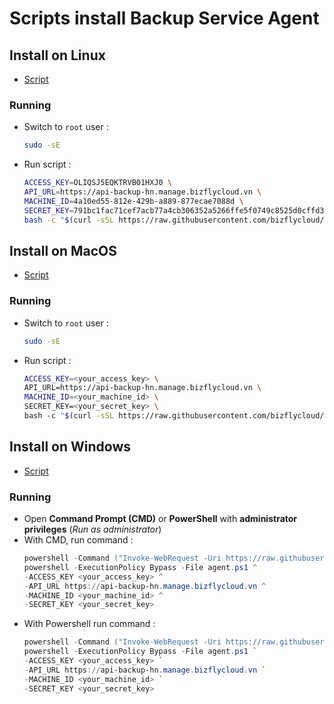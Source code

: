 # Scripts install Backup Service Agent
## **Install on Linux**
- [Script](https://github.com/bizflycloud/bizfly-backup/blob/master/scripts/linux.sh)
### **Running**
- Switch to `root` user :
    ```sh
    sudo -sE
    ```
- Run script :
    ```sh
    ACCESS_KEY=OLIQSJ5EQKTRVB01HXJ0 \
    API_URL=https://api-backup-hn.manage.bizflycloud.vn \
    MACHINE_ID=4a10ed55-812e-429b-a889-877ecae7088d \
    SECRET_KEY=791bc1fac71cef7acb77a4cb306352a5266ffe5f0749c8525d0cffd36c6c4207 \
    bash -c "$(curl -sSL https://raw.githubusercontent.com/bizflycloud/bizfly-backup/master/scripts/linux.sh)"
    ```
## **Install on MacOS**
- [Script](https://github.com/bizflycloud/bizfly-backup/blob/master/scripts/macos.sh)
### **Running**
- Switch to `root` user :
    ```sh
    sudo -sE
    ```
- Run script :
    ```sh
    ACCESS_KEY=<your_access_key> \
    API_URL=https://api-backup-hn.manage.bizflycloud.vn \
    MACHINE_ID=<your_machine_id> \
    SECRET_KEY=<your_secret_key> \
    bash -c "$(curl -sSL https://raw.githubusercontent.com/bizflycloud/bizfly-backup/master/scripts/macos.sh)"
    ```
## **Install on Windows**
- [Script](https://github.com/bizflycloud/bizfly-backup/blob/master/scripts/windows.ps1)
### **Running**
- Open **Command Prompt (CMD)** or **PowerShell** with **administrator privileges** (*Run as administrator*)
- With CMD, run command :
    ```powershell
    powershell -Command ("Invoke-WebRequest -Uri https://raw.githubusercontent.com/bizflycloud/bizfly-backup/master/scripts/windows.ps1 -OutFile agent.ps1") && ^
    powershell -ExecutionPolicy Bypass -File agent.ps1 ^
    -ACCESS_KEY <your_access_key> ^
    -API_URL https://api-backup-hn.manage.bizflycloud.vn ^
    -MACHINE_ID <your_machine_id> ^
    -SECRET_KEY <your_secret_key>
    ```
- With Powershell run command :
    ```powershell
    powershell -Command ("Invoke-WebRequest -Uri https://raw.githubusercontent.com/bizflycloud/bizfly-backup/master/scripts/windows.ps1 -OutFile agent.ps1") && `
    powershell -ExecutionPolicy Bypass -File agent.ps1 `
    -ACCESS_KEY <your_access_key> `
    -API_URL https://api-backup-hn.manage.bizflycloud.vn `
    -MACHINE_ID <your_machine_id> `
    -SECRET_KEY <your_secret_key>
    ```